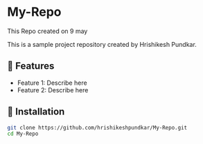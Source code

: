 # My-Repo
This Repo created on 9 may


This is a sample project repository created by Hrishikesh Pundkar.

## 🚀 Features
- Feature 1: Describe here
- Feature 2: Describe here

## 🔧 Installation

```bash
git clone https://github.com/hrishikeshpundkar/My-Repo.git
cd My-Repo
